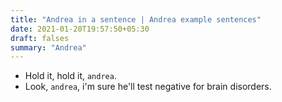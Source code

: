 ```yaml
---
title: "Andrea in a sentence | Andrea example sentences"
date: 2021-01-20T19:57:50+05:30
draft: falses
summary: "Andrea"
---
```

- Hold it, hold it, `andrea`.
- Look, `andrea`, i'm sure he'll test negative for brain disorders.
                 
